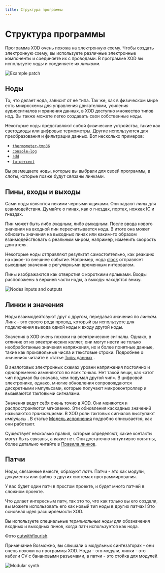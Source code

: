 ```yaml
---
title: Структура программы
---
```


# Структура программы

Программа XOD очень похожа на электронную схему. 
Чтобы создать электронную схему, 
вы используете различные электронные компоненты и соединяете их с проводами. В 
программе XOD вы используете _ноды_ и соединяете их _линками_.

![Example patch](./example.patch.png)

## Ноды

То, что делает нода, зависит от её типа. Так же, как в физическом мире есть микросхемы 
для управления двигателями, усиления аудиосигналов и хранения данных, в XOD доступно 
множество типов нод. Вы также можете легко создавать свои собственные ноды.

Некоторые ноды представляют собой физические устройства, такие как светодиоды или цифровые 
термометры. Другие используются для преобразования и фильтрации данных. 
Вот несколько примеров:

- [`thermometer-tmp36`](/libs/xod/common-hardware/thermometer-tmp36/)
- [`console-log`](/libs/xod/debug/console-log/)
- [`add`](/libs/xod/core/add/)
- [`to-percent`](/libs/xod/core/to-percent/)

Вы размещаете ноды, которые вы выбрали для своей программы, в слоты, которые позже будут 
связаны линками.

## Пины, входы и выходы

Сами ноды являются некими черными ящиками. Они задают _пины_ для взаимодействия. 
Думайте о пинах, как о гнездах, портах, ножках IC и гнездах.

Пин может быть либо _входным_, либо _выходным_. После ввода нового значения на 
входной пин пересчитывается нода. В итоге она может обновить значения на выходных пинах 
или каким-то образом взаимодействовать с реальным миром, например, изменить 
скорость двигателя.

Некоторые ноды отправляют результат самостоятельно, как реакцию на какое-то внешнее событие. 
Например, нода [clock](/libs/xod/core/clock/) отправляет выходные значения с регулярными временным интервалом.

Пины изображаются как отверстия с короткими ярлыками. 
Входы расположены в верхней части ноды, а выходы находятся внизу.

![Nodes inputs and outputs](./nodes-inputs-outputs.png)

## Линки и значения

Ноды взаимодейтсвуют друг с другом, передавая значения по _линкам_. 
Линк - это своего рода провод, который вы используете для подключения вывода одной ноды к входу другой ноды.

Значения в XOD очень похожи на электрические сигналы. Однако, в отличие от их электрических коллег, они могут 
нести не только необработанные значения напряжения, но и более понятные данные, такие как произвольные числа 
и текстовые строки. Подробнее о значениях читайте в статье [Типы данных](../data-types/) .

В аналоговых электронных схемах уровни напряжения постоянно и одновременно изменяются во всех точках. 
Нет такой вещи, как «этот чип подумал бы сначала, чем подумал другой чип». В цифровой электронике, однако, 
многие обновления сопровождаются дискретными импульсами, которые получают микроконтроллер и вызываются тактовыми сигналами.

Значения ведут себя очень точно в XOD. Они меняются и распространяются мгновенно. Эти обновления каскадных значений 
называются _транзакциями_. В XOD роли тактовых сигналов выступают _импульсы_ . В статье [Модель исполнения](../execution-model/) 
подробно описывается, как они работают.

Существует несколько правил, которые определяют, какие контакты могут быть связаны, а какие нет. 
Они достаточно интуитивно понятны, более детально читайте в [Правила линков](../linking-rules/).

## Патчи

Ноды, связанные вместе, образуют _патч_. Патчи - это как модули, документы или файлы 
в других системах программирования.

У вас будет один патч в простом проекте, и будет много патчей в сложном проекте.

Что делает интересным патч, так это то, что как только вы его создали, вы можете использовать его как новый 
тип ноды в других патчах! Это основная идея расширяемости XOD.

Вы используете специальные _терминальные ноды_ для обозначения входных и выходных пинов, когда патч используется как нода.

<div class="ui segment">
  <span class="ui bottom attached label">
    Фото
    <a href="https://www.flickr.com/photos/26735065@N00/">cutwithflourish</a>.
  </span>
  <p>
  <span class="ui blue ribbon label">Примечание</span>
    Возможно, вы слышали о модульных синтезаторах - они очень похожи на программы XOD. Ноды - это модули, линки - это 
    кабели CV с банановыми разъемами, а патчи - это стойка для модулей.
  </p>
  <div class="ui fluid image">
    <img src="modular-synth.jpg" alt="Modular synth" />
  </div>
</div>
